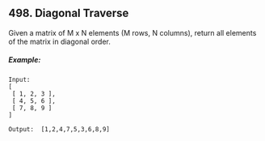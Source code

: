 ## 498. Diagonal Traverse
Given a matrix of M x N elements (M rows, N columns), return all elements of the matrix in diagonal order.

##### Example:
```
Input:
[
 [ 1, 2, 3 ],
 [ 4, 5, 6 ],
 [ 7, 8, 9 ]
]

Output:  [1,2,4,7,5,3,6,8,9]
```